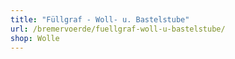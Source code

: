 ```yaml
---
title: "Füllgraf - Woll- u. Bastelstube"
url: /bremervoerde/fuellgraf-woll-u-bastelstube/
shop: Wolle
---
```

